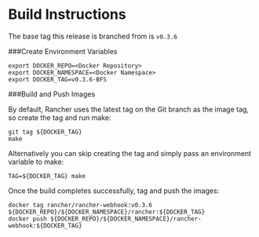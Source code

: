 # Build Instructions

The base tag this release is branched from is `v0.3.6`

###Create Environment Variables

```
export DOCKER_REPO=<Docker Repository>
export DOCKER_NAMESPACE=<Docker Namespace>
export DOCKER_TAG=v0.3.6-BFS
```

###Build and Push Images


By default, Rancher uses the latest tag on the Git branch as the image tag, so create the tag and run make:
```
git tag ${DOCKER_TAG}
make
```

Alternatively you can skip creating the tag and simply pass an environment variable to make:

```
TAG=${DOCKER_TAG} make
```
Once the build completes successfully, tag and push the images:

```
docker tag rancher/rancher-webhook:v0.3.6 ${DOCKER_REPO}/${DOCKER_NAMESPACE}/rancher:${DOCKER_TAG}
docker push ${DOCKER_REPO}/${DOCKER_NAMESPACE}/rancher-webhook:${DOCKER_TAG}
```

